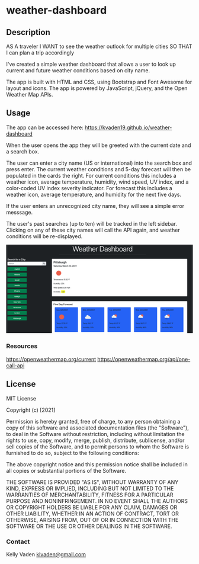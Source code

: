 # weather-dashboard

## Description

AS A traveler
I WANT to see the weather outlook for multiple cities
SO THAT I can plan a trip accordingly

I've created a simple weather dashboard that allows a user to look up current and future weather conditions based on city name.

The app is built with HTML and CSS, using Bootstrap and Font Awesome for layout and icons.
The app is powered by JavaScript, jQuery, and the Open Weather Map APIs.

## Usage
The app can be accessed here: https://kvaden19.github.io/weather-dashboard

When the user opens the app they will be greeted with the current date and a search box.

The user can enter a city name (US or international) into the search box and press enter. The current weather conditions and 5-day forecast will then be populated in the cards the right. For current conditions this includes a weather icon, average temperature, humidity, wind speed, UV index, and a color-coded UV index severity indicator. For forecast this includes a weather icon, average temperature, and humidity for the next five days.

If the user enters an unrecognized city name, they will see a simple error messsage.

The user's past searches (up to ten) will be tracked in the left sidebar. Clicking on any of these city names will call the API again, and weather conditions will be re-displayed.

![Weather Dashboard](/assets/images/weather.png "Weather Dashboard")

### Resources

https://openweathermap.org/current
https://openweathermap.org/api/one-call-api

## License

MIT License

Copyright (c) [2021]

Permission is hereby granted, free of charge, to any person obtaining a copy of this software and associated documentation files (the "Software"), to deal in the Software without restriction, including without limitation the rights to use, copy, modify, merge, publish, distribute, sublicense, and/or sell copies of the Software, and to permit persons to whom the Software is furnished to do so, subject to the following conditions:

The above copyright notice and this permission notice shall be included in all copies or substantial portions of the Software.

THE SOFTWARE IS PROVIDED "AS IS", WITHOUT WARRANTY OF ANY KIND, EXPRESS OR IMPLIED, INCLUDING BUT NOT LIMITED TO THE WARRANTIES OF MERCHANTABILITY, FITNESS FOR A PARTICULAR PURPOSE AND NONINFRINGEMENT. IN NO EVENT SHALL THE AUTHORS OR COPYRIGHT HOLDERS BE LIABLE FOR ANY CLAIM, DAMAGES OR OTHER LIABILITY, WHETHER IN AN ACTION OF CONTRACT, TORT OR OTHERWISE, ARISING FROM, OUT OF OR IN CONNECTION WITH THE SOFTWARE OR THE USE OR OTHER DEALINGS IN THE SOFTWARE.

### Contact

Kelly Vaden
klvaden@gmail.com

